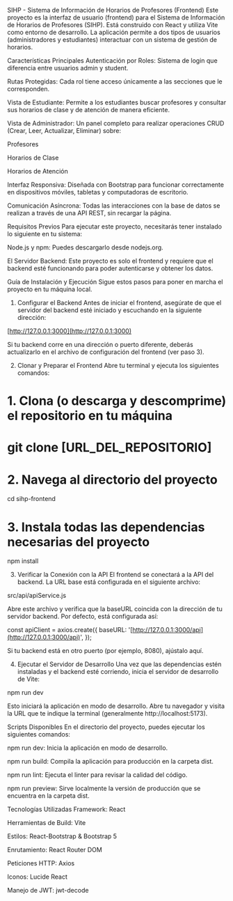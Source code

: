 SIHP - Sistema de Información de Horarios de Profesores (Frontend)
Este proyecto es la interfaz de usuario (frontend) para el Sistema de Información de Horarios de Profesores (SIHP). Está construido con React y utiliza Vite como entorno de desarrollo. La aplicación permite a dos tipos de usuarios (administradores y estudiantes) interactuar con un sistema de gestión de horarios.

Características Principales
Autenticación por Roles: Sistema de login que diferencia entre usuarios admin y student.

Rutas Protegidas: Cada rol tiene acceso únicamente a las secciones que le corresponden.

Vista de Estudiante: Permite a los estudiantes buscar profesores y consultar sus horarios de clase y de atención de manera eficiente.

Vista de Administrador: Un panel completo para realizar operaciones CRUD (Crear, Leer, Actualizar, Eliminar) sobre:

Profesores

Horarios de Clase

Horarios de Atención

Interfaz Responsiva: Diseñada con Bootstrap para funcionar correctamente en dispositivos móviles, tabletas y computadoras de escritorio.

Comunicación Asíncrona: Todas las interacciones con la base de datos se realizan a través de una API REST, sin recargar la página.

Requisitos Previos
Para ejecutar este proyecto, necesitarás tener instalado lo siguiente en tu sistema:

Node.js y npm: Puedes descargarlo desde nodejs.org.

El Servidor Backend: Este proyecto es solo el frontend y requiere que el backend esté funcionando para poder autenticarse y obtener los datos.

Guía de Instalación y Ejecución
Sigue estos pasos para poner en marcha el proyecto en tu máquina local.

1. Configurar el Backend
Antes de iniciar el frontend, asegúrate de que el servidor del backend esté iniciado y escuchando en la siguiente dirección:

[http://127.0.0.1:3000](http://127.0.0.1:3000)

Si tu backend corre en una dirección o puerto diferente, deberás actualizarlo en el archivo de configuración del frontend (ver paso 3).

2. Clonar y Preparar el Frontend
Abre tu terminal y ejecuta los siguientes comandos:

# 1. Clona (o descarga y descomprime) el repositorio en tu máquina
# git clone [URL_DEL_REPOSITORIO]

# 2. Navega al directorio del proyecto
cd sihp-frontend

# 3. Instala todas las dependencias necesarias del proyecto
npm install

3. Verificar la Conexión con la API
El frontend se conectará a la API del backend. La URL base está configurada en el siguiente archivo:

src/api/apiService.js

Abre este archivo y verifica que la baseURL coincida con la dirección de tu servidor backend. Por defecto, está configurada así:

const apiClient = axios.create({
  baseURL: '[http://127.0.0.1:3000/api](http://127.0.0.1:3000/api)',
});

Si tu backend está en otro puerto (por ejemplo, 8080), ajústalo aquí.

4. Ejecutar el Servidor de Desarrollo
Una vez que las dependencias estén instaladas y el backend esté corriendo, inicia el servidor de desarrollo de Vite:

npm run dev

Esto iniciará la aplicación en modo de desarrollo. Abre tu navegador y visita la URL que te indique la terminal (generalmente http://localhost:5173).

Scripts Disponibles
En el directorio del proyecto, puedes ejecutar los siguientes comandos:

npm run dev: Inicia la aplicación en modo de desarrollo.

npm run build: Compila la aplicación para producción en la carpeta dist.

npm run lint: Ejecuta el linter para revisar la calidad del código.

npm run preview: Sirve localmente la versión de producción que se encuentra en la carpeta dist.

Tecnologías Utilizadas
Framework: React

Herramientas de Build: Vite

Estilos: React-Bootstrap & Bootstrap 5

Enrutamiento: React Router DOM

Peticiones HTTP: Axios

Iconos: Lucide React

Manejo de JWT: jwt-decode